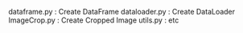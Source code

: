 dataframe.py : Create DataFrame
dataloader.py : Create DataLoader 
ImageCrop.py : Create Cropped Image
utils.py : etc
